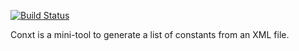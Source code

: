 
[![Build Status](https://travis-ci.org/mrexmelle/conxt.svg?branch=master)](https://travis-ci.org/mrexmelle/conxt)

Conxt is a mini-tool to generate a list of constants from an XML file.

